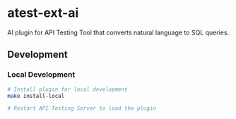 # atest-ext-ai

AI plugin for API Testing Tool that converts natural language to SQL queries.

## Development

### Local Development

```bash
# Install plugin for local development
make install-local

# Restart API Testing Server to load the plugin
```
